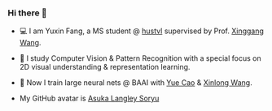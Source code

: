 ### Hi there 👋

- :computer: I am Yuxin Fang, a MS student @ [hustvl](https://github.com/hustvl) supervised by Prof. [Xinggang Wang](http://xinggangw.info). 

- :telescope: I study Computer Vision & Pattern Recognition with a special focus on 2D visual understanding & representation learning.

- :brain: Now I train large neural nets @ BAAI with [Yue Cao](http://yue-cao.me/) & [Xinlong Wang](https://www.xloong.wang/).

- My GitHub avatar is [Asuka Langley Soryu](https://en.wikipedia.org/wiki/Asuka_Langley_Soryu)
